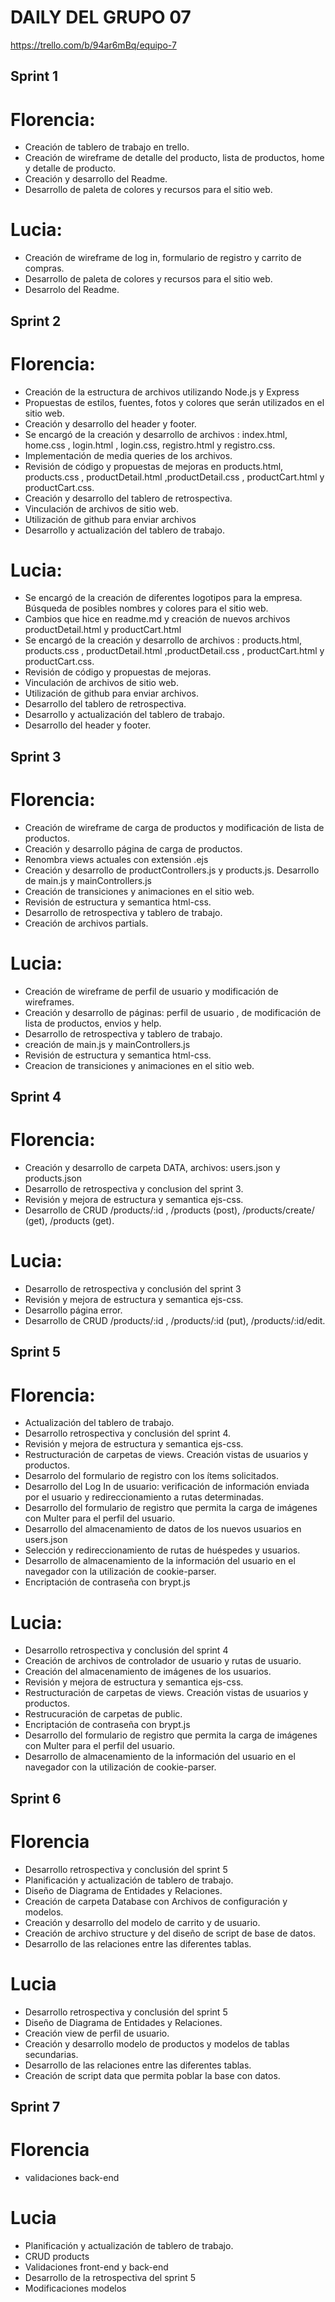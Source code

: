 # DAILY DEL GRUPO 07

https://trello.com/b/94ar6mBq/equipo-7

## Sprint 1

# Florencia:

- Creación de tablero de trabajo en trello.
- Creación de wireframe de detalle del producto, lista de productos, home y detalle de producto.
- Creación y desarrollo del Readme.
- Desarrollo de paleta de colores y recursos para el sitio web.

# Lucia:

- Creación de wireframe de log in, formulario de registro y carrito de compras.
- Desarrollo de paleta de colores y recursos para el sitio web.
- Desarrolo del Readme.

## Sprint 2

# Florencia:

- Creación de la estructura de archivos utilizando Node.js y Express
- Propuestas de estilos, fuentes, fotos y colores que serán utilizados en el sitio web.
- Creación y desarrollo del header y footer.
- Se encargó de la creación y desarrollo de archivos : index.html, home.css , login.html , login.css, registro.html y registro.css.
- Implementación de media queries de los archivos.
- Revisión de código y propuestas de mejoras en products.html, products.css , productDetail.html ,productDetail.css , productCart.html y productCart.css.
- Creación y desarrollo del tablero de retrospectiva.
- Vinculación de archivos de sitio web.
- Utilización de github para enviar archivos
- Desarrollo y actualización del tablero de trabajo.

# Lucia:

- Se encargó de la creación de diferentes logotipos para la empresa. Búsqueda de posibles nombres y colores para el sitio web.
- Cambios que hice en readme.md y creación de nuevos archivos productDetail.html y productCart.html
- Se encargó de la creación y desarrollo de archivos : products.html, products.css , productDetail.html ,productDetail.css , productCart.html y productCart.css.
- Revisión de código y propuestas de mejoras.
- Vinculación de archivos de sitio web.
- Utilización de github para enviar archivos.
- Desarrollo del tablero de retrospectiva.
- Desarrollo y actualización del tablero de trabajo.
- Desarrollo del header y footer.

## Sprint 3

# Florencia:

- Creación de wireframe de carga de productos y modificación de lista de productos.
- Creación y desarrollo página de carga de productos.
- Renombra views actuales con extensión .ejs
- Creación y desarrollo de productControllers.js y products.js. Desarrollo de main.js y mainControllers.js
- Creación de transiciones y animaciones en el sitio web.
- Revisión de estructura y semantica html-css.
- Desarrollo de retrospectiva y tablero de trabajo.
- Creación de archivos partials.

# Lucia:

- Creación de wireframe de perfil de usuario y modificación de wireframes.
- Creación y desarrollo de páginas: perfil de usuario , de modificación de lista de productos, envios y help.
- Desarrollo de retrospectiva y tablero de trabajo.
- creación de main.js y mainControllers.js
- Revisión de estructura y semantica html-css.
- Creacion de transiciones y animaciones en el sitio web.

## Sprint 4

# Florencia:

- Creación y desarrollo de carpeta DATA, archivos: users.json y products.json
- Desarrollo de retrospectiva y conclusion del sprint 3.
- Revisión y mejora de estructura y semantica ejs-css.
- Desarrollo de CRUD /products/:id , /products (post), /products/create/ (get), /products (get).

# Lucia:

- Desarrollo de retrospectiva y conclusión del sprint 3
- Revisión y mejora de estructura y semantica ejs-css.
- Desarrollo página error.
- Desarrollo de CRUD /products/:id , /products/:id (put), /products/:id/edit.

## Sprint 5

# Florencia:

- Actualización del tablero de trabajo.
- Desarrollo retrospectiva y conclusión del sprint 4.
- Revisión y mejora de estructura y semantica ejs-css.
- Restructuración de carpetas de views. Creación vistas de usuarios y productos.
- Desarrolo del formulario de registro con los ítems solicitados.
- Desarrollo del Log In de usuario: verificación de información enviada por el usuario y redireccionamiento a rutas determinadas.
- Desarrollo del formulario de registro que permita la carga de imágenes con Multer para el perfil del usuario.
- Desarrollo del almacenamiento de datos de los nuevos usuarios en users.json
- Selección y redireccionamiento de rutas de huéspedes y usuarios.
- Desarrollo de almacenamiento de la información del usuario en el navegador con la utilización de cookie-parser.
- Encriptación de contraseña con brypt.js

# Lucia:

- Desarrollo retrospectiva y conclusión del sprint 4
- Creación de archivos de controlador de usuario y rutas de usuario.
- Creación del almacenamiento de imágenes de los usuarios.
- Revisión y mejora de estructura y semantica ejs-css.
- Restructuración de carpetas de views. Creación vistas de usuarios y productos.
- Restrucuración de carpetas de public.
- Encriptación de contraseña con brypt.js
- Desarrollo del formulario de registro que permita la carga de imágenes con Multer para el perfil del usuario.
- Desarrollo de almacenamiento de la información del usuario en el navegador con la utilización de cookie-parser.

## Sprint 6

# Florencia

- Desarrollo retrospectiva y conclusión del sprint 5
- Planificación y actualización de tablero de trabajo.
- Diseño de Diagrama de Entidades y Relaciones.
- Creación de carpeta Database con Archivos de configuración y modelos.
- Creación y desarrollo del modelo de carrito y de usuario.
- Creación de archivo structure y del diseño de script de base de datos.
- Desarrollo de las relaciones entre las diferentes tablas.

# Lucia

- Desarrollo retrospectiva y conclusión del sprint 5
- Diseño de Diagrama de Entidades y Relaciones.
- Creación view de perfil de usuario.
- Creación y desarrollo modelo de productos y modelos de tablas secundarias.
- Desarrollo de las relaciones entre las diferentes tablas.
- Creación de script data que permita poblar la base con datos.

## Sprint 7

# Florencia

- validaciones back-end

# Lucia

- Planificación y actualización de tablero de trabajo.
- CRUD products
- Validaciones front-end y back-end
- Desarrollo de la retrospectiva del sprint 5
- Modificaciones modelos
